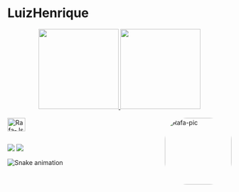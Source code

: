 # LuizHenrique
<div align="center">
  <a href="https://github.com/LuizHenrquedez">
  <img height="180em" src="https://github-readme-stats.vercel.app/api?username=LuizHenriquedez&show_icons=true&theme=dracula&include_all_commits=true&count_private=true"/>
  <img height="180em" src="https://github-readme-stats.vercel.app/api/top-langs/?username=LuizHenriquedez&layout=compact&langs_count=7&theme=dracula"/>
</div>

<div style="display: inline_block"><br>
  <img align="center" alt="Rafa-Js" height="30" width="40" src="https://cdn.jsdelivr.net/gh/devicons/devicon/icons/c/c-original.svg" />

  
  
  
  <img align="right" alt="Rafa-pic" height="150" style="border-radius:50px;" src="https://cdn.discordapp.com/attachments/884204599228108851/925860203738591263/IMG_20211214_075111_194.webp">
  
</div>

##

  
<div> 
 
  <a href="https://instagram.com/luizhenriquedez" target="_blank"><img src="https://img.shields.io/badge/-Instagram-%23E4405F?style=for-the-badge&logo=instagram&logoColor=white" target="_blank"></a>
  <a href = "mailto:luizcostaaraujo105@gmail.com"><img src="https://img.shields.io/badge/-Gmail-%23333?style=for-the-badge&logo=gmail&logoColor=white" target="_blank"></a>
   
 ![Snake animation](https://github.com/luizHenriquedez/LuizHenriquedez/blob/output/github-contribution-grid-snake.svg)
 
</div>

